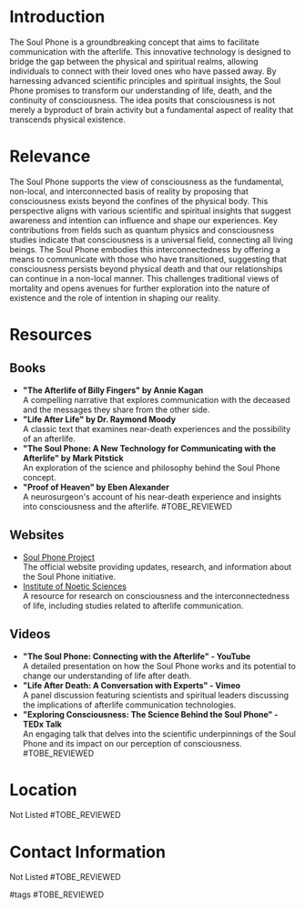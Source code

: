 # Introduction
The Soul Phone is a groundbreaking concept that aims to facilitate communication with the afterlife. This innovative technology is designed to bridge the gap between the physical and spiritual realms, allowing individuals to connect with their loved ones who have passed away. By harnessing advanced scientific principles and spiritual insights, the Soul Phone promises to transform our understanding of life, death, and the continuity of consciousness. The idea posits that consciousness is not merely a byproduct of brain activity but a fundamental aspect of reality that transcends physical existence.

# Relevance
The Soul Phone supports the view of consciousness as the fundamental, non-local, and interconnected basis of reality by proposing that consciousness exists beyond the confines of the physical body. This perspective aligns with various scientific and spiritual insights that suggest awareness and intention can influence and shape our experiences. Key contributions from fields such as quantum physics and consciousness studies indicate that consciousness is a universal field, connecting all living beings. The Soul Phone embodies this interconnectedness by offering a means to communicate with those who have transitioned, suggesting that consciousness persists beyond physical death and that our relationships can continue in a non-local manner. This challenges traditional views of mortality and opens avenues for further exploration into the nature of existence and the role of intention in shaping our reality.

# Resources
## Books
- **"The Afterlife of Billy Fingers" by Annie Kagan**  
  A compelling narrative that explores communication with the deceased and the messages they share from the other side.  
- **"Life After Life" by Dr. Raymond Moody**  
  A classic text that examines near-death experiences and the possibility of an afterlife.  
- **"The Soul Phone: A New Technology for Communicating with the Afterlife" by Mark Pitstick**  
  An exploration of the science and philosophy behind the Soul Phone concept.  
- **"Proof of Heaven" by Eben Alexander**  
  A neurosurgeon's account of his near-death experience and insights into consciousness and the afterlife. #TOBE_REVIEWED

## Websites
- [Soul Phone Project](https://www.thesoulphonefoundation.org)  
  The official website providing updates, research, and information about the Soul Phone initiative.  
- [Institute of Noetic Sciences](https://noetic.org)  
  A resource for research on consciousness and the interconnectedness of life, including studies related to afterlife communication.  

## Videos
- **"The Soul Phone: Connecting with the Afterlife" - YouTube**  
  A detailed presentation on how the Soul Phone works and its potential to change our understanding of life after death.  
- **"Life After Death: A Conversation with Experts" - Vimeo**  
  A panel discussion featuring scientists and spiritual leaders discussing the implications of afterlife communication technologies.  
- **"Exploring Consciousness: The Science Behind the Soul Phone" - TEDx Talk**  
  An engaging talk that delves into the scientific underpinnings of the Soul Phone and its impact on our perception of consciousness. #TOBE_REVIEWED

# Location
Not Listed #TOBE_REVIEWED

# Contact Information
Not Listed #TOBE_REVIEWED

#tags 
#TOBE_REVIEWED
